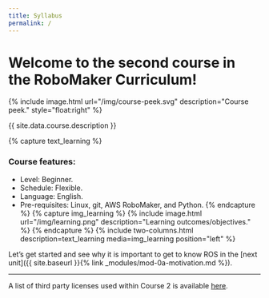 ```yaml
---
title: Syllabus
permalink: /
---
```



# Welcome to the second course in the RoboMaker Curriculum!

{% include image.html url="/img/course-peek.svg" description="Course peek." style="float:right" %}

{{ site.data.course.description }}

{% capture text_learning %}
### Course features:
- Level: Beginner.
- Schedule: Flexible.
- Language: English.
- Pre-requisites: Linux, git, AWS RoboMaker, and Python.
{% endcapture %}
{% capture img_learning %}
{% include image.html url="/img/learning.png" description="Learning outcomes/objectives." %}
{% endcapture %}
{% include two-columns.html description=text_learning media=img_learning position="left" %}


Let’s get started and see why it is important to get to know ROS in the [next unit]({{ site.baseurl }}{% link _modules/mod-0a-motivation.md %}).

------

A list of third party licenses used within Course 2 is available [here](/NOTICE.txt).
